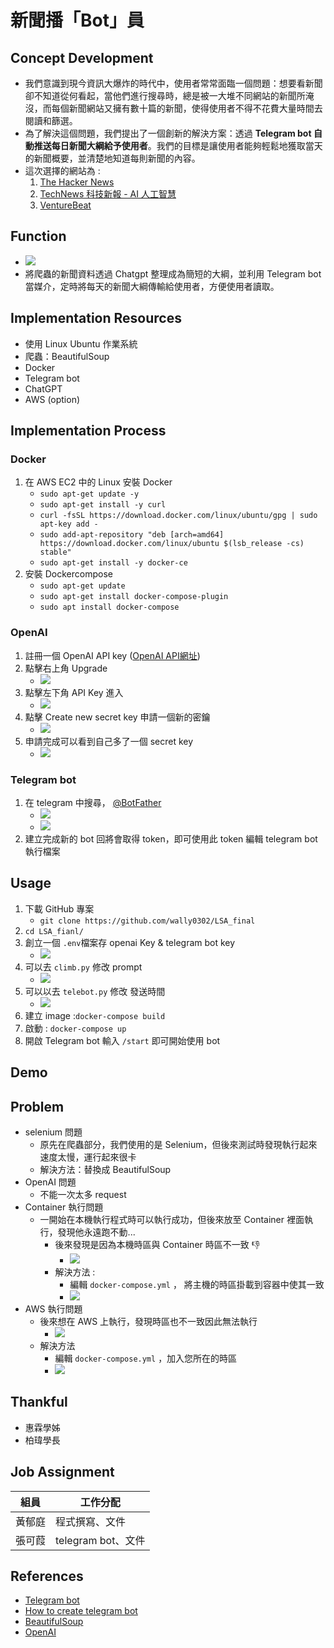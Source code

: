# 新聞播「Bot」員

## Concept Development
- 我們意識到現今資訊大爆炸的時代中，使用者常常面臨一個問題：想要看新聞卻不知道從何看起，當他們進行搜尋時，總是被一大堆不同網站的新聞所淹沒，而每個新聞網站又擁有數十篇的新聞，使得使用者不得不花費大量時間去閱讀和篩選。
- 為了解決這個問題，我們提出了一個創新的解決方案：透過 **Telegram bot 自動推送每日新聞大綱給予使用者**。我們的目標是讓使用者能夠輕鬆地獲取當天的新聞概要，並清楚地知道每則新聞的內容。
- 這次選擇的網站為 : 
    1. [The Hacker News](https://thehackernews.com/)
    2. [TechNews 科技新報 - AI 人工智慧](https://technews.tw/category/ai/)
    3. [VentureBeat](https://venturebeat.com/)
## Function
- ![](https://hackmd.io/_uploads/rJTPu3Mvn.png)
- 將爬蟲的新聞資料透過 Chatgpt 整理成為簡短的大綱，並利用 Telegram bot 當媒介，定時將每天的新聞大綱傳輸給使用者，方便使用者讀取。
## Implementation Resources
- 使用 Linux Ubuntu 作業系統
- 爬蟲：BeautifulSoup
- Docker
- Telegram bot
- ChatGPT
- AWS (option)
## Implementation Process
### Docker
1. 在 AWS EC2 中的 Linux 安裝 Docker
    - `sudo apt-get update -y`
    - `sudo apt-get install -y curl`
    - `curl -fsSL https://download.docker.com/linux/ubuntu/gpg | sudo apt-key add -`
    - `sudo add-apt-repository "deb [arch=amd64] https://download.docker.com/linux/ubuntu $(lsb_release -cs) stable"`
    - `sudo apt-get install -y docker-ce`
3. 安裝 Dockercompose
    - `sudo apt-get update`
    - `sudo apt-get install docker-compose-plugin`
    - `sudo apt install docker-compose`
### OpenAI
1. 註冊一個 OpenAI API key ([OpenAI API網址](https://platform.openai.com/signup))
2. 點擊右上角 Upgrade
    - ![](https://hackmd.io/_uploads/H16MG7Jw2.png)
3. 點擊左下角 API Key 進入
    - ![](https://hackmd.io/_uploads/S1A4fX1Dn.png)
4. 點擊 Create new secret key 申請一個新的密鑰
    - ![](https://hackmd.io/_uploads/BJGcf7kw2.png)
5. 申請完成可以看到自己多了一個 secret key
    - ![](https://hackmd.io/_uploads/SJ7Hm7kD2.png)
### Telegram bot
1. 在 telegram 中搜尋， [@BotFather](https://t.me/BotFather)
    - ![](https://hackmd.io/_uploads/BJ10vsMP2.png) 
    - ![](https://hackmd.io/_uploads/SJVOFiMD2.png)
5. 建立完成新的 bot 回將會取得 token，即可使用此 token 編輯 telegram bot 執行檔案
## Usage
1. 下載 GitHub 專案
    - `git clone https://github.com/wally0302/LSA_final`
2. `cd LSA_fianl/`
3. 創立一個 `.env`檔案存 openai Key & telegram bot key
    - ![](https://hackmd.io/_uploads/SkT34oMw3.png)
4. 可以去 `climb.py` 修改 prompt
    - ![](https://hackmd.io/_uploads/ByBnriGP2.png)
5. 可以以去 `telebot.py` 修改 發送時間
    - ![](https://hackmd.io/_uploads/BkmBZ2Gvn.png) 
6. 建立 image :`docker-compose build`
7. 啟動 : `docker-compose up`
8. 開啟 Telegram bot 輸入 `/start` 即可開始使用 bot
## Demo

## Problem
- selenium 問題
    - 原先在爬蟲部分，我們使用的是 Selenium，但後來測試時發現執行起來速度太慢，運行起來很卡
    - 解決方法：替換成 BeautifulSoup
- OpenAI 問題
    - 不能一次太多 request 
- Container 執行問題
    - 一開始在本機執行程式時可以執行成功，但後來放至 Container 裡面執行，發現他永遠跑不動...
        - 後來發現是因為本機時區與 Container 時區不一致 :-1: 
            - ![](https://hackmd.io/_uploads/HyqGBMMv2.png)
        - 解決方法 : 
            - 編輯 `docker-compose.yml` ， 將主機的時區掛載到容器中使其一致
            - ![](https://hackmd.io/_uploads/HyXmwGMD2.png) 
- AWS 執行問題
    - 後來想在 AWS 上執行，發現時區也不一致因此無法執行
        - ![](https://hackmd.io/_uploads/H1NQAffv2.png)
    - 解決方法
        - 編輯 `docker-compose.yml` ，加入您所在的時區
        - ![](https://hackmd.io/_uploads/H19VCzfvh.png)
## Thankful
- 惠霖學姊
- 柏瑋學長
## Job Assignment
| 組員| 工作分配|
| -------- | -------- |
| 黃郁庭    | 程式撰寫、文件     | 
| 張可葭    | telegram bot、文件 | 

## References
- [Telegram bot](https://oscarada87.github.io/2019/05/25/%E7%94%A8-Python-%E6%89%93%E9%80%A0%E8%87%AA%E5%B7%B1%E7%9A%84-Telegram-Bot/)
- [How to create telegram bot](https://www.toptal.com/python/telegram-bot-tutorial-python)
- [BeautifulSoup](https://www.learncodewithmike.com/2020/02/python-beautifulsoup-web-scraper.html)
- [OpenAI](https://levelup.gitconnected.com/how-to-get-started-with-openai-in-python-758d3db5f25b)

